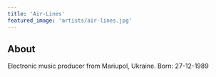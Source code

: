 ```yaml
---
title: 'Air-Lines'
featured_image: 'artists/air-lines.jpg'
---
```


## About

Electronic music producer from Mariupol, Ukraine.
Born: 27-12-1989
